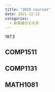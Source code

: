 ```yaml
---
title: "2019 courses"
date: 2021-12-12
categories:
  - 新南威尔士大学
---
```


<!-- ---
layout: page
title: 2019
permalink: /UNSW/courses/2019
parent: UNSW
--- -->

19T3

## COMP1511
## COMP1131
## MATH1081